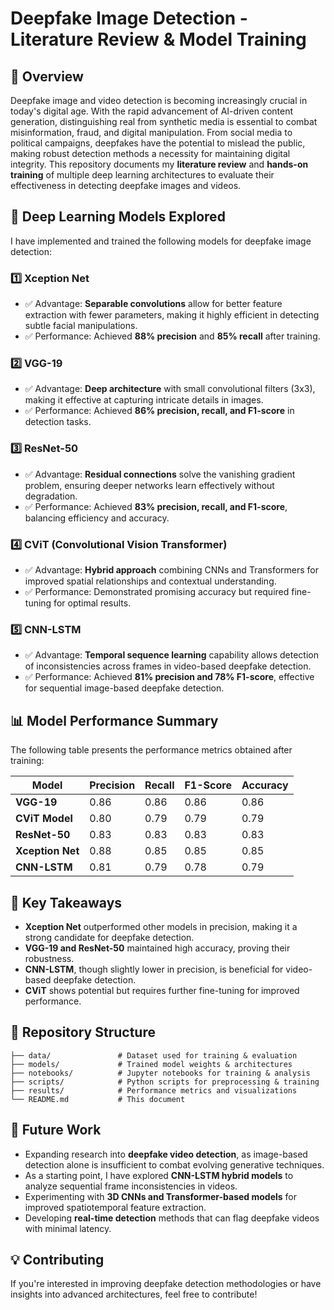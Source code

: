 # Deepfake Image Detection - Literature Review & Model Training

## 📌 Overview
Deepfake image and video detection is becoming increasingly crucial in today's digital age. With the rapid advancement of AI-driven content generation, distinguishing real from synthetic media is essential to combat misinformation, fraud, and digital manipulation. From social media to political campaigns, deepfakes have the potential to mislead the public, making robust detection methods a necessity for maintaining digital integrity. This repository documents my **literature review** and **hands-on training** of multiple deep learning architectures to evaluate their effectiveness in detecting deepfake images and videos.

## 🚀 Deep Learning Models Explored
I have implemented and trained the following models for deepfake image detection:

### 1️⃣ **Xception Net**
* ✅ Advantage: **Separable convolutions** allow for better feature extraction with fewer parameters, making it highly efficient in detecting subtle facial manipulations.
* ✅ Performance: Achieved **88% precision** and **85% recall** after training.

### 2️⃣ **VGG-19**
* ✅ Advantage: **Deep architecture** with small convolutional filters (3x3), making it effective at capturing intricate details in images.
* ✅ Performance: Achieved **86% precision, recall, and F1-score** in detection tasks.

### 3️⃣ **ResNet-50**
* ✅ Advantage: **Residual connections** solve the vanishing gradient problem, ensuring deeper networks learn effectively without degradation.
* ✅ Performance: Achieved **83% precision, recall, and F1-score**, balancing efficiency and accuracy.

### 4️⃣ **CViT (Convolutional Vision Transformer)**
* ✅ Advantage: **Hybrid approach** combining CNNs and Transformers for improved spatial relationships and contextual understanding.
* ✅ Performance: Demonstrated promising accuracy but required fine-tuning for optimal results.

### 5️⃣ **CNN-LSTM**
* ✅ Advantage: **Temporal sequence learning** capability allows detection of inconsistencies across frames in video-based deepfake detection.
* ✅ Performance: Achieved **81% precision and 78% F1-score**, effective for sequential image-based deepfake detection.

## 📊 Model Performance Summary
The following table presents the performance metrics obtained after training:

| Model       | Precision | Recall | F1-Score | Accuracy |
|------------|-----------|---------|----------|----------|
| **VGG-19**        | 0.86  | 0.86  | 0.86  | 0.86  |
| **CViT Model**    | 0.80  | 0.79  | 0.79  | 0.79  |
| **ResNet-50**     | 0.83  | 0.83  | 0.83  | 0.83  |
| **Xception Net**  | 0.88  | 0.85  | 0.85  | 0.85  |
| **CNN-LSTM**      | 0.81  | 0.79  | 0.78  | 0.79  |

## 🔬 Key Takeaways
- **Xception Net** outperformed other models in precision, making it a strong candidate for deepfake detection.
- **VGG-19 and ResNet-50** maintained high accuracy, proving their robustness.
- **CNN-LSTM**, though slightly lower in precision, is beneficial for video-based deepfake detection.
- **CViT** shows potential but requires further fine-tuning for improved performance.

## 📂 Repository Structure
```
├── data/               # Dataset used for training & evaluation
├── models/             # Trained model weights & architectures
├── notebooks/          # Jupyter notebooks for training & analysis
├── scripts/            # Python scripts for preprocessing & training
├── results/            # Performance metrics and visualizations
└── README.md           # This document
```

## 📢 Future Work
-  Expanding research into **deepfake video detection**, as image-based detection alone is insufficient to combat evolving generative techniques.
-  As a starting point, I have explored **CNN-LSTM hybrid models** to analyze sequential frame inconsistencies in videos.
-  Experimenting with **3D CNNs and Transformer-based models** for improved spatiotemporal feature extraction.
-  Developing **real-time detection** methods that can flag deepfake videos with minimal latency.

## 💡 Contributing
If you're interested in improving deepfake detection methodologies or have insights into advanced architectures, feel free to contribute!


